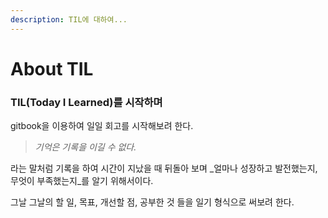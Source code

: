 ```yaml
---
description: TIL에 대하여...
---
```


# About TIL

### TIL(Today I Learned)를 시작하며

gitbook을 이용하여 일일 회고를 시작해보려 한다.

> _기억은 기록을 이길 수 없다._

라는 말처럼 기록을 하여 시간이 지났을 때 뒤돌아 보며 _얼마나 성장하고 발전했는지, 무엇이 부족했는지_를 알기 위해서이다.

그날 그날의 할 일, 목표, 개선할 점, 공부한 것 들을 일기 형식으로 써보려 한다.
